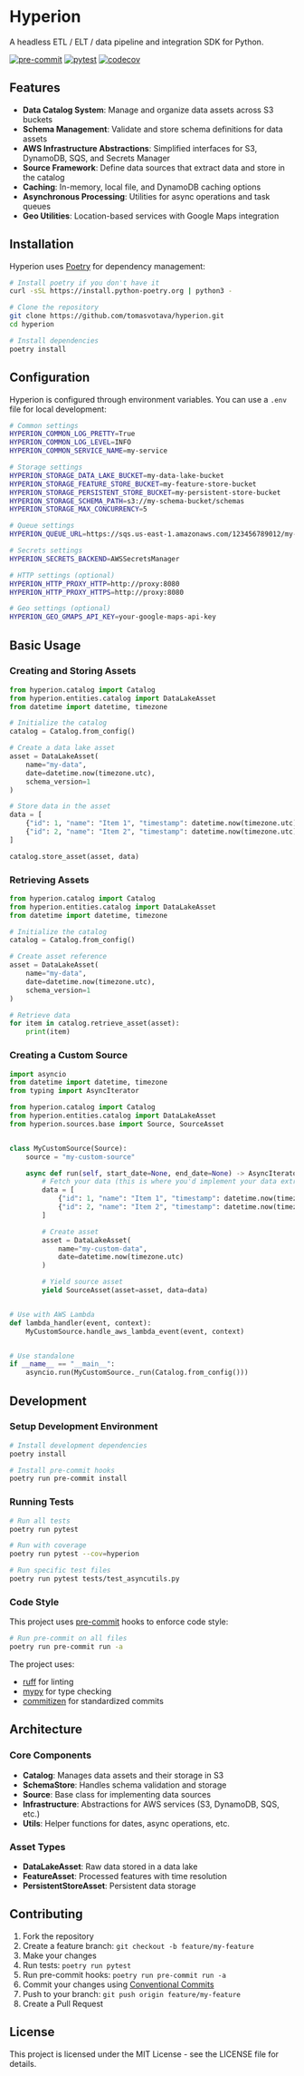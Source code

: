# Hyperion

A headless ETL / ELT / data pipeline and integration SDK for Python.

[![pre-commit](https://github.com/tomasvotava/hyperion/actions/workflows/pre-commit.yml/badge.svg?branch=master)](https://github.com/tomasvotava/hyperion/actions/workflows/pre-commit.yml)
[![pytest](https://github.com/tomasvotava/hyperion/actions/workflows/pytest.yml/badge.svg?branch=master)](https://github.com/tomasvotava/hyperion/actions/workflows/pytest.yml)
[![codecov](https://codecov.io/gh/tomasvotava/hyperion/branch/master/graph/badge.svg?token=your-token)](https://codecov.io/gh/tomasvotava/hyperion)

## Features

- **Data Catalog System**: Manage and organize data assets across S3 buckets
- **Schema Management**: Validate and store schema definitions for data assets
- **AWS Infrastructure Abstractions**: Simplified interfaces for S3, DynamoDB, SQS, and Secrets Manager
- **Source Framework**: Define data sources that extract data and store in the catalog
- **Caching**: In-memory, local file, and DynamoDB caching options
- **Asynchronous Processing**: Utilities for async operations and task queues
- **Geo Utilities**: Location-based services with Google Maps integration

## Installation

Hyperion uses [Poetry](https://python-poetry.org/) for dependency management:

```bash
# Install poetry if you don't have it
curl -sSL https://install.python-poetry.org | python3 -

# Clone the repository
git clone https://github.com/tomasvotava/hyperion.git
cd hyperion

# Install dependencies
poetry install
```

## Configuration

Hyperion is configured through environment variables. You can use a `.env` file for local development:

```bash
# Common settings
HYPERION_COMMON_LOG_PRETTY=True
HYPERION_COMMON_LOG_LEVEL=INFO
HYPERION_COMMON_SERVICE_NAME=my-service

# Storage settings
HYPERION_STORAGE_DATA_LAKE_BUCKET=my-data-lake-bucket
HYPERION_STORAGE_FEATURE_STORE_BUCKET=my-feature-store-bucket
HYPERION_STORAGE_PERSISTENT_STORE_BUCKET=my-persistent-store-bucket
HYPERION_STORAGE_SCHEMA_PATH=s3://my-schema-bucket/schemas
HYPERION_STORAGE_MAX_CONCURRENCY=5

# Queue settings
HYPERION_QUEUE_URL=https://sqs.us-east-1.amazonaws.com/123456789012/my-queue

# Secrets settings
HYPERION_SECRETS_BACKEND=AWSSecretsManager

# HTTP settings (optional)
HYPERION_HTTP_PROXY_HTTP=http://proxy:8080
HYPERION_HTTP_PROXY_HTTPS=http://proxy:8080

# Geo settings (optional)
HYPERION_GEO_GMAPS_API_KEY=your-google-maps-api-key
```

## Basic Usage

### Creating and Storing Assets

```python
from hyperion.catalog import Catalog
from hyperion.entities.catalog import DataLakeAsset
from datetime import datetime, timezone

# Initialize the catalog
catalog = Catalog.from_config()

# Create a data lake asset
asset = DataLakeAsset(
    name="my-data",
    date=datetime.now(timezone.utc),
    schema_version=1
)

# Store data in the asset
data = [
    {"id": 1, "name": "Item 1", "timestamp": datetime.now(timezone.utc)},
    {"id": 2, "name": "Item 2", "timestamp": datetime.now(timezone.utc)},
]

catalog.store_asset(asset, data)
```

### Retrieving Assets

```python
from hyperion.catalog import Catalog
from hyperion.entities.catalog import DataLakeAsset
from datetime import datetime, timezone

# Initialize the catalog
catalog = Catalog.from_config()

# Create asset reference
asset = DataLakeAsset(
    name="my-data",
    date=datetime.now(timezone.utc),
    schema_version=1
)

# Retrieve data
for item in catalog.retrieve_asset(asset):
    print(item)
```

### Creating a Custom Source

```python
import asyncio
from datetime import datetime, timezone
from typing import AsyncIterator

from hyperion.catalog import Catalog
from hyperion.entities.catalog import DataLakeAsset
from hyperion.sources.base import Source, SourceAsset


class MyCustomSource(Source):
    source = "my-custom-source"

    async def run(self, start_date=None, end_date=None) -> AsyncIterator[SourceAsset]:
        # Fetch your data (this is where you'd implement your data extraction logic)
        data = [
            {"id": 1, "name": "Item 1", "timestamp": datetime.now(timezone.utc)},
            {"id": 2, "name": "Item 2", "timestamp": datetime.now(timezone.utc)},
        ]

        # Create asset
        asset = DataLakeAsset(
            name="my-custom-data",
            date=datetime.now(timezone.utc)
        )

        # Yield source asset
        yield SourceAsset(asset=asset, data=data)


# Use with AWS Lambda
def lambda_handler(event, context):
    MyCustomSource.handle_aws_lambda_event(event, context)


# Use standalone
if __name__ == "__main__":
    asyncio.run(MyCustomSource._run(Catalog.from_config()))
```

## Development

### Setup Development Environment

```bash
# Install development dependencies
poetry install

# Install pre-commit hooks
poetry run pre-commit install
```

### Running Tests

```bash
# Run all tests
poetry run pytest

# Run with coverage
poetry run pytest --cov=hyperion

# Run specific test files
poetry run pytest tests/test_asyncutils.py
```

### Code Style

This project uses [pre-commit](https://pre-commit.com/) hooks to enforce code style:

```bash
# Run pre-commit on all files
poetry run pre-commit run -a
```

The project uses:

- [ruff](https://github.com/charliermarsh/ruff) for linting
- [mypy](https://mypy.readthedocs.io/) for type checking
- [commitizen](https://github.com/commitizen-tools/commitizen) for standardized commits

## Architecture

### Core Components

- **Catalog**: Manages data assets and their storage in S3
- **SchemaStore**: Handles schema validation and storage
- **Source**: Base class for implementing data sources
- **Infrastructure**: Abstractions for AWS services (S3, DynamoDB, SQS, etc.)
- **Utils**: Helper functions for dates, async operations, etc.

### Asset Types

- **DataLakeAsset**: Raw data stored in a data lake
- **FeatureAsset**: Processed features with time resolution
- **PersistentStoreAsset**: Persistent data storage

## Contributing

1. Fork the repository
2. Create a feature branch: `git checkout -b feature/my-feature`
3. Make your changes
4. Run tests: `poetry run pytest`
5. Run pre-commit hooks: `poetry run pre-commit run -a`
6. Commit your changes using [Conventional Commits](https://www.conventionalcommits.org/)
7. Push to your branch: `git push origin feature/my-feature`
8. Create a Pull Request

## License

This project is licensed under the MIT License - see the LICENSE file for details.

